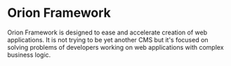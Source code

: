 # Orion Framework
Orion Framework is designed to ease and accelerate creation of web applications. 
It is not trying to be yet another CMS but it's focused on solving problems of developers working on web applications with complex business logic.
